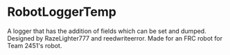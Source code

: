 # RobotLoggerTemp
A logger that has the addition of fields which can be set and dumped. Designed by RazeLighter777 and reedwriteerror.
Made for an FRC robot for Team 2451's robot.